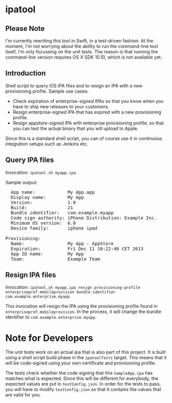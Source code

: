 ipatool
=======

Please Note
-----------
I'm currently rewriting this tool in Swift, in a test-driven fashion. At the moment, I'm not worrying about the ability to run the command-line tool itself, I'm only focussing on the unit tests. The reason is that running the command-line version requires OS X SDK 10.10, which is not available yet.

Introduction
------------
Shell script to query iOS IPA files and to resign an IPA with a new provisioning profile. Sample use cases:

   * Check expiration of enterprise-signed IPAs so that you know when you have to ship new releases to your customers.
   * Resign enterprise-signed IPA that has expired with a new provisioning profile.
   * Resign appstore-signed IPA with enterprise provisioning profile, so that you can test the actual binary that you will upload to Apple.
   
Since this is a standard shell script, you can of course use it in continuous integration setups such as Jenkins etc.

Query IPA files
---------------
Invocation: `ipatool.sh myapp.ipa`

Sample output:
<pre>
  App name:            My App.app
  Display name:        My App
  Version:             1.0
  Build:               21
  Bundle identifier:   com.example.myapp
  Code sign authority: iPhone Distribution: Example Inc.
  Minimum OS version:  6.0
  Device family:       iphone ipad 

Provisioning:
  Name:                My App - AppStore
  Expiration:          Fri Dec 11 10:22:40 CET 2013
  App ID name:         My App
  Team:                Example Team
</pre>

Resign IPA files
----------------
Invocation: `ipatool.sh myapp.ipa resign provisioning-profile enterpriseprof.mobileprovision bundle-identifier com.example.enterprise.myapp`

This invocation will resign the IPA using the provisioning profile found in `enterpriseprof.mobileprovision`. In the process, it will change the bundle identifier to `com.example.enterprise.myapp`.

Note for Developers
===================
The unit tests work on an actual ipa that is also part of this project. It is built using a shell script build phase in the `ipatoolTests` target. This means that it will be code-signed using your own certificate and provisioning profile.

The tests check whether the code signing that this `SampleApp.ipa` has matches what is expected. Since this will be different for everybody, the expected values are put in `testConfig.json`. In order for the tests to pass, you will have to modify `testConfig.json` so that it contains the values that are valid for you.
